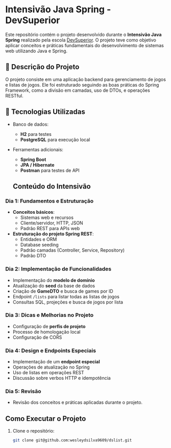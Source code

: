# Intensivão Java Spring - DevSuperior
Este repositório contém o projeto desenvolvido durante o **Intensivão Java Spring** realizado pela escola [DevSuperior](https://devsuperior.com.br/). O projeto teve como objetivo aplicar conceitos e práticas fundamentais do desenvolvimento de sistemas web utilizando Java e Spring.

## 📜 Descrição do Projeto
O projeto consiste em uma aplicação backend para gerenciamento de jogos e listas de jogos. Ele foi estruturado seguindo as boas práticas do Spring Framework, como a divisão em camadas, uso de DTOs, e operações RESTful.

## 🚀 Tecnologias Utilizadas
- Banco de dados:
  - **H2** para testes
  - **PostgreSQL** para execução local
- Ferramentas adicionais:
  - **Spring Boot**
  - **JPA / Hibernate**
  - **Postman** para testes de API

  ## Conteúdo do Intensivão

### **Dia 1: Fundamentos e Estruturação**
- **Conceitos básicos**:
  - Sistemas web e recursos
  - Cliente/servidor, HTTP, JSON
  - Padrão REST para APIs web
- **Estruturação do projeto Spring REST**:
  - Entidades e ORM
  - Database seeding
  - Padrão camadas (Controller, Service, Repository)
  - Padrão DTO

### **Dia 2: Implementação de Funcionalidades**
- Implementação do **modelo de domínio**
- Atualização do **seed** da base de dados
- Criação de **GameDTO** e busca de games por ID
- Endpoint `/lists` para listar todas as listas de jogos
- Consultas SQL, projeções e busca de jogos por lista

### **Dia 3: Dicas e Melhorias no Projeto**
- Configuração de **perfis de projeto**
- Processo de homologação local
- Configuração de CORS

### **Dia 4: Design e Endpoints Especiais**
- Implementação de um **endpoint especial**
- Operações de atualização no Spring
- Uso de listas em operações REST
- Discussão sobre verbos HTTP e idempotência

### **Dia 5: Revisão**
- Revisão dos conceitos e práticas aplicadas durante o projeto.

## Como Executar o Projeto

1. Clone o repositório:
   ```bash
   git clone git@github.com:wesleydsilva9609/dslist.git
